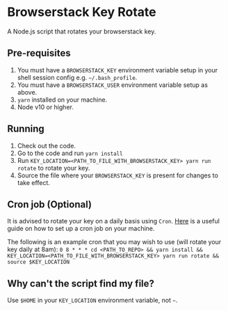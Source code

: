 # Browserstack Key Rotate
A Node.js script that rotates your browserstack key.

## Pre-requisites
1. You must have a `BROWSERSTACK_KEY` environment variable setup in your shell session config e.g. `~/.bash_profile`.
2. You must have a `BROWSERSTACK_USER` environment variable setup as above.
3. `yarn` installed on your machine.
4. Node v10 or higher.

## Running
1. Check out the code.
2. Go to the code and run `yarn install`
3. Run `KEY_LOCATION=<PATH_TO_FILE_WITH_BROWSERSTACK_KEY> yarn run rotate` to rotate your key.
4. Source the file where your `BROWSERSTACK_KEY` is present for changes to take effect.

## Cron job (Optional)
It is advised to rotate your key on a daily basis using `Cron`.
[Here](https://www.ostechnix.com/a-beginners-guide-to-cron-jobs/) is a useful guide
on how to set up a cron job on your machine.

The following is an example cron that you may wish to use (will rotate your key daily at 8am):
`0 8 * * * cd <PATH_TO_REPO> && yarn install && KEY_LOCATION=<PATH_TO_FILE_WITH_BROWSERSTACK_KEY> yarn run rotate && source $KEY_LOCATION`

## Why can't the script find my file?
Use `$HOME` in your `KEY_LOCATION` environment variable, not `~`.